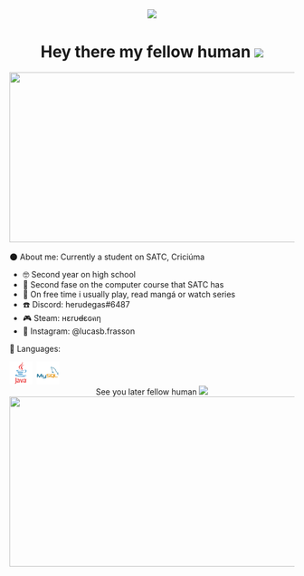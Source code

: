 <div id="header" align="center">
  <img src="https://media.giphy.com/media/ghCX1B38YFXAwttIkg/giphy.gif" width="400"/>
</div>
<h1 align="center">
  Hey there my fellow human
  <img src="https://media.giphy.com/media/hvRJCLFzcasrR4ia7z/giphy.gif" width="30px"/>
</h1>
<div align="center">
  <img src="https://media.giphy.com/media/RbDKaczqWovIugyJmW/giphy.gif" width="600" height="300"/>
</div>

🌑 About me:
Currently a student on SATC, Criciúma
- 🤓 Second year on high school
- 🤡 Second fase on the computer course that SATC has
- 🤠 On free time i usually play, read mangá or watch series
- ☎️ Discord: herudegas#6487
- 🎮 Steam: нεrυd̶εɢคƞ
- 📸 Instagram: @lucasb.frasson

🤙 Languages:
<div>
  <img src="https://github.com/devicons/devicon/blob/master/icons/java/java-original-wordmark.svg" title="Java" alt="Java" width="40" height="40"/>&nbsp;
  <img src="https://github.com/devicons/devicon/blob/master/icons/mysql/mysql-original-wordmark.svg" title="MySQL"  alt="MySQL" width="40" height="40"/>&nbsp;
<div>
 
<div align="center">
  See you later fellow human
  <img src="https://media.giphy.com/media/hvRJCLFzcasrR4ia7z/giphy.gif" width="30px"/>
  </div>
<div align="center">
  <img src="https://media.giphy.com/media/1W40UWS9peSru/giphy.gif" width="600px" height="300"/>
</div>

